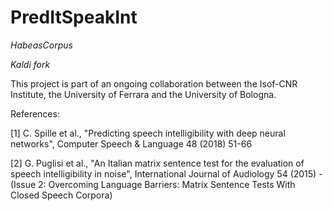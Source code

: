 # PredItSpeakInt


*HabeasCorpus*

*Kaldi fork*


This project is part of an ongoing collaboration between the Isof-CNR Institute, the University of Ferrara and the University of Bologna.

References:

[1] C. Spille et al., "Predicting speech intelligibility with deep neural networks", Computer Speech & Language 48 (2018) 51-66

[2] G. Puglisi et al., "An Italian matrix sentence test for the evaluation of speech intelligibility in noise", International Journal of Audiology 54 (2015) - (Issue 2: Overcoming Language Barriers: Matrix Sentence Tests With Closed Speech Corpora)
